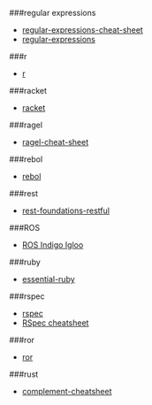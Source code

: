 ###regular expressions
* [regular-expressions-cheat-sheet](http://www.addedbytes.com/cheat-sheets/regular-expressions-cheat-sheet/)
* [regular-expressions](http://refcardz.dzone.com/refcardz/regular-expressions)

###r
* [r](http://cran.r-project.org/doc/contrib/Baggott-refcard-v2.pdf)

###racket
* [racket](http://docs.racket-lang.org/guide/)

###ragel
* [ragel-cheat-sheet](https://github.com/calio/ragel-cheat-sheet)

###rebol
* [rebol](http://rebol.desajn.net/cheatsheet.html)

###rest
* [rest-foundations-restful](http://refcardz.dzone.com/refcardz/rest-foundations-restful)

###ROS
* [ROS Indigo Igloo](https://github.com/ros/cheatsheet/releases)

###ruby
* [essential-ruby](http://refcardz.dzone.com/refcardz/essential-ruby)

###rspec
* [rspec](https://gist.github.com/dnagir/663876)
* [RSpec cheatsheet](https://github.com/eliotsykes/rspec-rails-examples)

###ror
* [ror](http://www.addedbytes.com/cheat-sheets/ruby-on-rails-cheat-sheet/)

###rust
* [complement-cheatsheet](http://static.rust-lang.org/doc/0.9/complement-cheatsheet.html)
